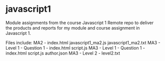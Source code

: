 # javascript1
Module assignments from the course Javascript 1
Remote repo to deliver the products and reports for my module and course assignment in Javascript 1.

Files include:
MA2 - index.html javascript1_ma2.js javascript1_ma2.txt
MA3 - Level 1 - Question 1 - index.html script.js
MA3 - Level 1 - Question 1 - index.html script.js author.json
MA3 - Level 2 - level2.txt
